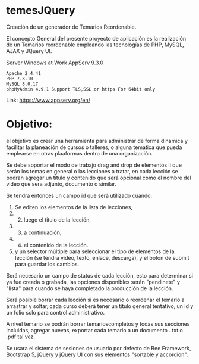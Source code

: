 # temesJQuery
Creación de un generador de Temarios Reordenable.

El concepto General del presente proyecto de aplicación es la realización de un Temarios reordenable empleando las tecnologías de PHP, MySQL, AJAX y JQuery UI.

Server Windows at Work
AppServ 9.3.0 

    Apache 2.4.41
    PHP 7.3.10
    MySQL 8.0.17
    phpMyAdmin 4.9.1 Support TLS,SSL or https For 64bit only
    
Link: https://www.appserv.org/en/

# Objetivo:
el objetivo es crear una herramienta para administrar de forma dinámica y facilitar la planeación de cursos o talleres, o alguna tematica que pueda emplearse en otras plaaformas dentro de una organización.

Se debe soportar el modo de trabajo drag and drop de elementos li que serán los temas en general o las lecciones a tratar, en cada lección se podran agregar un titulo y contenido que será opcional como el nombre del video que sera adjunto, documento o similar.

Se tendra entonces un campo id que será utilizado cuando:

1. Se editen los elementos de la lista de lecciones, 
2. 2. luego el titulo de la lección, 
3. 3. a continuación,
4. 4. el contenido de la lección.
5. y un selector múltiple para seleccionar el tipo de elementos de la lección (se tendra video, texto, enlace, descarga), y el boton de submit para guardar los cambios.

Será necesario un campo de status de cada lección, esto para determinar si ya fue creada o grabada, las opciones disponibles serán "pendinete" y "lista" para cuando se haya completado la producción de la lección.

Será posible borrar cada lección si es necesario o reordenar el temario a arrastrar y soltar, cada curso deberá tener un titulo general tentativo, un id y un folio solo para control administrativo.

A nivel temario se podrán borrar temarioscompletos y todas sus secciones incluidas, agregar nuevas, exportar cada temario a un documento . txt o .pdf tal vez.

Se usara el sistema de sesiones de usuario por defecto de Bee Framework, Bootstrap 5, jQuery y jQuery UI con sus elementos "sortable y accordion".
